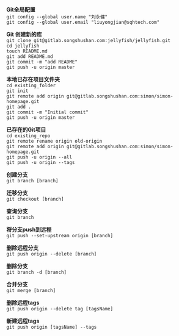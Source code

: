 **Git全局配置**  
`git config --global user.name "刘永健"`  
`git config --global user.email "liuyongjian@sqhtech.com"`  

**Git 创建新的库**  
`git clone git@gitlab.songshushan.com:jellyfish/jellyfish.git`  
`cd jellyfish`  
`touch README.md`  
`git add README.md`  
`git commit -m "add README"`  
`git push -u origin master`  

**本地已存在项目文件夹**  
`cd existing_folder`  
`git init`  
`git remote add origin git@gitlab.songshushan.com:simon/simon-homepage.git`  
`git add .`  
`git commit -m "Initial commit"`  
`git push -u origin master`  


**已存在的Git项目**  
`cd existing_repo`  
`git remote rename origin old-origin`  
`git remote add origin git@gitlab.songshushan.com:simon/simon-homepage.git`  
`git push -u origin --all`  
`git push -u origin --tags`  

**创建分支**  
`git branch [branch]`  

**迁移分支**  
`git checkout [branch]`  

**查询分支**  
`git branch`  

**将分支push到远程**  
`git push --set-upstream origin [branch]`  

**删除远程分支**  
`git push origin --delete [branch]`  

**删除分支**  
`git branch -d [branch]`  

**合并分支**  
`git merge [branch]`  

**删除远程tags**  
`git push origin --delete tag [tagsName]`

**新建远程tags**  
`git push origin [tagsName] --tags`
